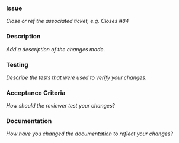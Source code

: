 ### Issue

*Close or ref the associated ticket, e.g. Closes #84*

### Description

*Add a description of the changes made*.

### Testing 

*Describe the tests that were used to verify your changes*.

### Acceptance Criteria 

*How should the reviewer test your changes*?

### Documentation

*How have you changed the documentation to reflect your changes?*
